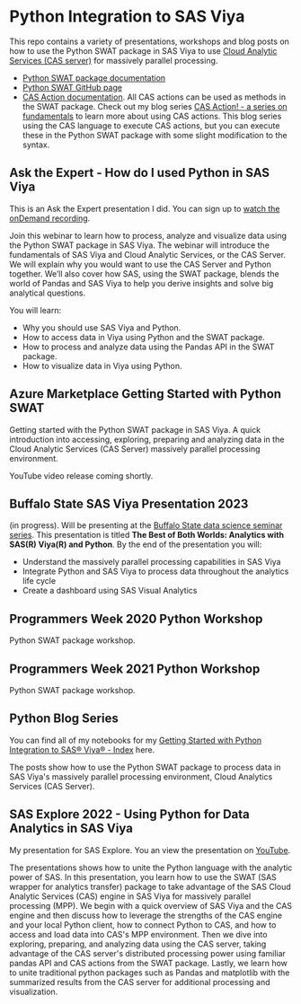 # Python Integration to SAS Viya
This repo contains a variety of presentations, workshops and blog posts on how to use the Python SWAT package in SAS Viya to use [Cloud Analytic Services (CAS server)](https://go.documentation.sas.com/doc/en/pgmsascdc/default/casfun/n00001sascassrvmgt00000admin.htm) for massively parallel processing.

- [Python SWAT package documentation](https://sassoftware.github.io/python-swat/getting-started.html) 
- [Python SWAT GitHub page](https://github.com/sassoftware/python-swat)
- [CAS Action documentation](https://go.documentation.sas.com/doc/en/pgmsascdc/default/allprodsactions/actionsByName.htm). All CAS actions can be used as methods in the SWAT package. Check out my blog series [CAS Action! - a series on fundamentals](https://blogs.sas.com/content/sgf/2021/08/06/cas-action-a-series-on-fundamentals/) to learn more about using CAS actions. This blog series using the CAS language to execute CAS actions, but you can execute these in the Python SWAT package with some slight modification to the syntax.

## Ask the Expert - How do I used Python in SAS Viya
This is an Ask the Expert presentation I did. You can sign up to [watch the onDemand recording](https://www.sas.com/en_us/webinars/use-python-in-sas-viya.html).

Join this webinar to learn how to process, analyze and visualize data using the Python SWAT package in SAS Viya. The webinar will introduce the fundamentals of SAS Viya and Cloud Analytic Services, or the CAS Server. We will explain why you would want to use the CAS Server and Python together. We’ll also cover how SAS, using the SWAT package, blends the world of Pandas and SAS Viya to help you derive insights and solve big analytical questions.

You will learn:
- Why you should use SAS Viya and Python.
- How to access data in Viya using Python and the SWAT package.
- How to process and analyze data using the Pandas API in the SWAT package.
- How to visualize data in Viya using Python.   

## Azure Marketplace Getting Started with Python SWAT
Getting started with the Python SWAT package in SAS Viya. A quick introduction into accessing, exploring, preparing and analyzing data in the Cloud Analytic Services (CAS Server) massively parallel processing environment. 

YouTube video release coming shortly.

## Buffalo State SAS Viya Presentation 2023
(in progress). Will be presenting at the [Buffalo State data science seminar series](https://go.documentation.sas.com/doc/en/pgmsascdc/v_036/casfun/n00001sascassrvmgt00000admin.htm). This presentation is titled **The Best of Both Worlds: Analytics with SAS(R) Viya(R) and Python**. By the end of the presentation you will:
- Understand the massively parallel processing capabilities in SAS Viya
- Integrate Python and SAS Viya to process data throughout the analytics life cycle
- Create a dashboard using SAS Visual Analytics

## Programmers Week 2020 Python Workshop
Python SWAT package workshop.

## Programmers Week 2021 Python Workshop
Python SWAT package workshop.

## Python Blog Series
You can find all of my notebooks for my [Getting Started with Python Integration to SAS® Viya® - Index](https://blogs.sas.com/content/sgf/2020/06/19/getting-started-with-python-integration-to-sas-viya-index/) here. 

The posts show how to use the Python SWAT package to process data in SAS Viya's massively parallel processing environment, Cloud Analytics Services (CAS Server).

## SAS Explore 2022 - Using Python for Data Analytics in SAS Viya
My presentation for SAS Explore. You an view the presentation on [YouTube](https://www.youtube.com/watch?v=skd9-it5NPU).

The presentations shows how to unite the Python language with the analytic power of SAS. In this presentation, you learn how to use the SWAT (SAS wrapper for analytics transfer) package to take advantage of the SAS Cloud Analytic Services (CAS) engine in SAS Viya for massively parallel processing (MPP). We begin with a quick overview of SAS Viya and the CAS engine and then discuss how to leverage the strengths of the CAS engine and your local Python client, how to connect Python to CAS, and how to access and load data into CAS's MPP environment. Then we dive into exploring, preparing, and analyzing data using the CAS server, taking advantage of the CAS server's distributed processing power using familiar pandas API and CAS actions from the SWAT package. Lastly, we learn how to unite traditional python packages such as Pandas and matplotlib with the summarized results from the CAS server for additional processing and visualization.